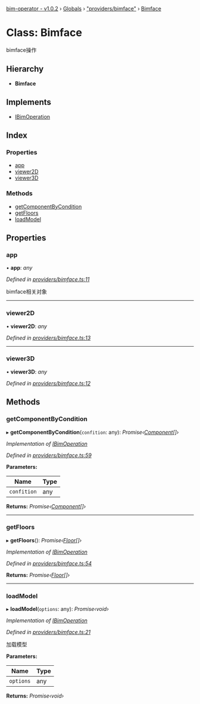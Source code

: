 [bim-operator - v1.0.2](../README.md) › [Globals](../globals.md) › ["providers/bimface"](../modules/_providers_bimface_.md) › [Bimface](_providers_bimface_.bimface.md)

# Class: Bimface

bimface操作

## Hierarchy

* **Bimface**

## Implements

* [IBimOperation](../interfaces/_interface_.ibimoperation.md)

## Index

### Properties

* [app](_providers_bimface_.bimface.md#app)
* [viewer2D](_providers_bimface_.bimface.md#viewer2d)
* [viewer3D](_providers_bimface_.bimface.md#viewer3d)

### Methods

* [getComponentByCondition](_providers_bimface_.bimface.md#getcomponentbycondition)
* [getFloors](_providers_bimface_.bimface.md#getfloors)
* [loadModel](_providers_bimface_.bimface.md#loadmodel)

## Properties

###  app

• **app**: *any*

*Defined in [providers/bimface.ts:11](https://github.com/youkaisteve/bim-operator/blob/7f44a37/src/providers/bimface.ts#L11)*

bimface相关对象

___

###  viewer2D

• **viewer2D**: *any*

*Defined in [providers/bimface.ts:13](https://github.com/youkaisteve/bim-operator/blob/7f44a37/src/providers/bimface.ts#L13)*

___

###  viewer3D

• **viewer3D**: *any*

*Defined in [providers/bimface.ts:12](https://github.com/youkaisteve/bim-operator/blob/7f44a37/src/providers/bimface.ts#L12)*

## Methods

###  getComponentByCondition

▸ **getComponentByCondition**(`confition`: any): *Promise‹[Component](../interfaces/_interface_.component.md)[]›*

*Implementation of [IBimOperation](../interfaces/_interface_.ibimoperation.md)*

*Defined in [providers/bimface.ts:59](https://github.com/youkaisteve/bim-operator/blob/7f44a37/src/providers/bimface.ts#L59)*

**Parameters:**

Name | Type |
------ | ------ |
`confition` | any |

**Returns:** *Promise‹[Component](../interfaces/_interface_.component.md)[]›*

___

###  getFloors

▸ **getFloors**(): *Promise‹[Floor](../interfaces/_interface_.floor.md)[]›*

*Implementation of [IBimOperation](../interfaces/_interface_.ibimoperation.md)*

*Defined in [providers/bimface.ts:54](https://github.com/youkaisteve/bim-operator/blob/7f44a37/src/providers/bimface.ts#L54)*

**Returns:** *Promise‹[Floor](../interfaces/_interface_.floor.md)[]›*

___

###  loadModel

▸ **loadModel**(`options`: any): *Promise‹void›*

*Implementation of [IBimOperation](../interfaces/_interface_.ibimoperation.md)*

*Defined in [providers/bimface.ts:21](https://github.com/youkaisteve/bim-operator/blob/7f44a37/src/providers/bimface.ts#L21)*

加载模型

**Parameters:**

Name | Type |
------ | ------ |
`options` | any |

**Returns:** *Promise‹void›*
